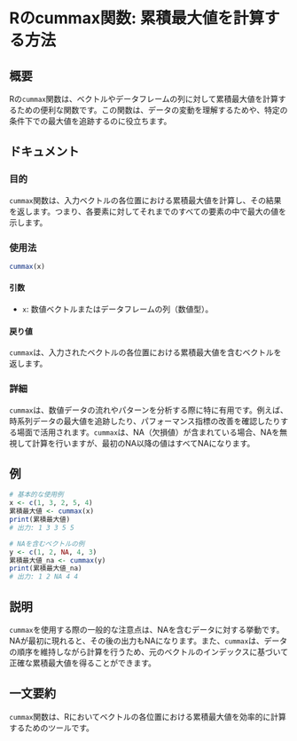 <!--
Meta Description: # Rのcummax関数: 累積最大値を計算する方法 ## 概要 Rの`cummax`関数は、ベクトルやデータフレームの列に対して累積最大値を計算するための便利な関数です。この関数は、データの変動を理解するためや、特定の条件下での最大値を追跡するのに役立ちます。 ## ドキュメント ### 目的 `...
Meta Keywords: cummax, 関数は, 累積最大値, print, 累積最大値_na
-->

# Rのcummax関数: 累積最大値を計算する方法

## 概要
Rの`cummax`関数は、ベクトルやデータフレームの列に対して累積最大値を計算するための便利な関数です。この関数は、データの変動を理解するためや、特定の条件下での最大値を追跡するのに役立ちます。

## ドキュメント
### 目的
`cummax`関数は、入力ベクトルの各位置における累積最大値を計算し、その結果を返します。つまり、各要素に対してそれまでのすべての要素の中で最大の値を示します。

### 使用法
```R
cummax(x)
```

#### 引数
- `x`: 数値ベクトルまたはデータフレームの列（数値型）。

#### 戻り値
`cummax`は、入力されたベクトルの各位置における累積最大値を含むベクトルを返します。

### 詳細
`cummax`は、数値データの流れやパターンを分析する際に特に有用です。例えば、時系列データの最大値を追跡したり、パフォーマンス指標の改善を確認したりする場面で活用されます。`cummax`は、NA（欠損値）が含まれている場合、NAを無視して計算を行いますが、最初のNA以降の値はすべてNAになります。

## 例
```R
# 基本的な使用例
x <- c(1, 3, 2, 5, 4)
累積最大値 <- cummax(x)
print(累積最大値)
# 出力: 1 3 3 5 5

# NAを含むベクトルの例
y <- c(1, 2, NA, 4, 3)
累積最大値_na <- cummax(y)
print(累積最大値_na)
# 出力: 1 2 NA 4 4
```

## 説明
`cummax`を使用する際の一般的な注意点は、NAを含むデータに対する挙動です。NAが最初に現れると、その後の出力もNAになります。また、`cummax`は、データの順序を維持しながら計算を行うため、元のベクトルのインデックスに基づいて正確な累積最大値を得ることができます。

## 一文要約
`cummax`関数は、Rにおいてベクトルの各位置における累積最大値を効率的に計算するためのツールです。